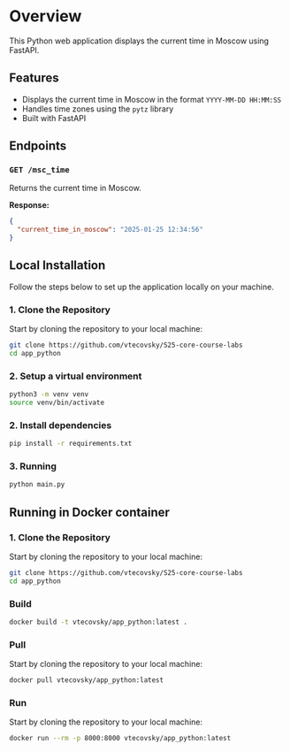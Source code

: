 # Overview

This Python web application displays the current time in Moscow using FastAPI.

## Features

- Displays the current time in Moscow in the format `YYYY-MM-DD HH:MM:SS`
- Handles time zones using the `pytz` library
- Built with FastAPI

## Endpoints

### `GET /msc_time`

Returns the current time in Moscow.

**Response:**

```json
{
  "current_time_in_moscow": "2025-01-25 12:34:56"
}
```

## Local Installation

Follow the steps below to set up the application locally on your machine.

### 1. Clone the Repository

Start by cloning the repository to your local machine:

```bash
git clone https://github.com/vtecovsky/S25-core-course-labs
cd app_python
```

### 2. Setup a virtual environment

```bash
python3 -m venv venv
source venv/bin/activate
```

### 2. Install dependencies

```bash
pip install -r requirements.txt
```

### 3. Running

```bash
python main.py
```

## Running in Docker container

### 1. Clone the Repository

Start by cloning the repository to your local machine:

```bash
git clone https://github.com/vtecovsky/S25-core-course-labs
cd app_python
```

### Build

```bash
docker build -t vtecovsky/app_python:latest .
```

### Pull

Start by cloning the repository to your local machine:

```bash
docker pull vtecovsky/app_python:latest
```

### Run

Start by cloning the repository to your local machine:

```bash
docker run --rm -p 8000:8000 vtecovsky/app_python:latest
```
